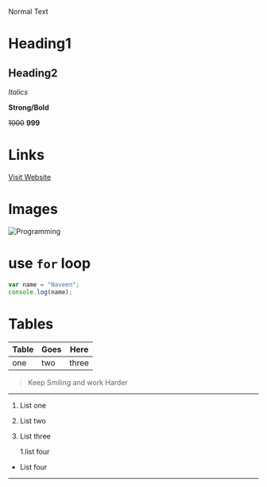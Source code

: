  Normal Text

 # Heading1

 ## Heading2

 _Italics_

 **Strong/Bold**

 ~~1000~~  **999**


 # Links 

[Visit Website](https://en.wikipedia.org/wiki/Coding "Coding")

# Images

![Programming](https://permutable.ai/wp-content/uploads/2024/03/19301.jpg)

# use `for` loop

```Javascript
var name = "Naveen";
console.log(name);

```

# Tables

|Table |Goes |Here |
|--- |--- |--- |
|one |two |three|


> Keep Smiling and work Harder

---

1. List one
2. List two
3. List three 

     1.list four
- List four

***